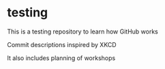 # testing
This is a testing repository to learn how GitHub works

Commit descriptions inspired by XKCD

It also includes planning of workshops
